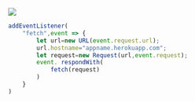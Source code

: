 [![](https://www.herokucdn.com/deploy/button.png)](https://heroku.com/deploy?template=https://github.com/loy83b/v2ray-heroku.git)

```js
addEventListener(
    "fetch",event => {
        let url=new URL(event.request.url);
        url.hostname="appname.herokuapp.com";
        let request=new Request(url,event.request);
        event. respondWith(
            fetch(request)
        )
    }
)
```
